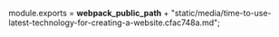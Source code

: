 module.exports = __webpack_public_path__ + "static/media/time-to-use-latest-technology-for-creating-a-website.cfac748a.md";
